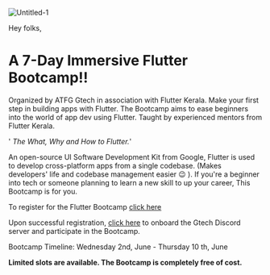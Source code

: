 ![Untitled-1](https://user-images.githubusercontent.com/85166315/120342595-8fd89f00-c315-11eb-9b42-a8e36605a2a0.png)






Hey folks,


# A 7-Day Immersive Flutter Bootcamp!!
Organized by ATFG Gtech in association with Flutter Kerala. Make your first step in building apps with Flutter. The Bootcamp aims to ease beginners into the world of app dev using Flutter. Taught by experienced mentors from Flutter Kerala.




' _The What, Why and How to Flutter._'





An open-source UI Software Development Kit from Google, Flutter is used to develop cross-platform apps from a single codebase. (Makes developers' life and codebase management easier 😉 ). If you're a beginner into tech or someone planning to learn a new skill to up your career, This Bootcamp is for you.

To register for the Flutter Bootcamp [click here](https://www.eventbrite.com/e/make-with-flutter-7-day-immersive-bootcamp-tickets-156561366261)


Upon successful registration, [click here](https://www.notion.so/Onboarding-Gtech-Discord-Server-f0cffdf181b1422d8d37f1b4ef129124) to onboard the Gtech Discord server and participate in the Bootcamp.

Bootcamp Timeline: Wednesday 2nd, June - Thursday 10 th, June

**Limited slots are available. The Bootcamp is completely free of cost.**


